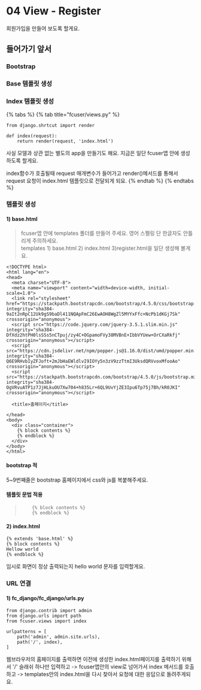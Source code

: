 # 04 View - Register

회원가입을 만들어 보도록 할게요.   


## 들어가기 앞서

### Bootstrap 

### Base 템플릿 생성 

### Index 템플릿 생성 



{% tabs %}
{% tab title="fcuser/views.py" %}
```text
from django.shrtcut import render

def index(request):
    return render(request, 'index.html')
```

사실 모델과 상관 없는 별도의 app을 만들기도 해요. 지금은 일단 fcuser앱 안에 생성하도록 할게요.   


index함수가 호출될때 request 매개변수가 들어가고 render\(\)메서드를 통해서 request 요청이 index.html 템플릿으로 전달되게 되요. 
{% endtab %}
{% endtabs %}



### 템플릿 생성 

#### 1\) base.html

> fcuser앱 안에 templates 폴더를 만들어 주세요. 영어 스펠링 단 한글자도 안틀리게 주의하세요.   
> templates 1\) base.html  2\) index.html 3\)register.html을 일단 생성해 볼게요.

```text
<!DOCTYPE html>
<html lang="en">
<head>
  <meta charset="UTF-8">
  <meta name="viewport" content="width=device-width, initial-scale=1.0">
  <link rel="stylesheet" href="https://stackpath.bootstrapcdn.com/bootstrap/4.5.0/css/bootstrap.min.css" integrity="sha384-9aIt2nRpC12Uk9gS9baDl411NQApFmC26EwAOH8WgZl5MYYxFfc+NcPb1dKGj7Sk" crossorigin="anonymous">
  <script src="https://code.jquery.com/jquery-3.5.1.slim.min.js" integrity="sha384-DfXdz2htPH0lsSSs5nCTpuj/zy4C+OGpamoFVy38MVBnE+IbbVYUew+OrCXaRkfj" crossorigin="anonymous"></script>
  <script src="https://cdn.jsdelivr.net/npm/popper.js@1.16.0/dist/umd/popper.min.js" integrity="sha384-Q6E9RHvbIyZFJoft+2mJbHaEWldlvI9IOYy5n3zV9zzTtmI3UksdQRVvoxMfooAo" crossorigin="anonymous"></script>
  <script src="https://stackpath.bootstrapcdn.com/bootstrap/4.5.0/js/bootstrap.min.js" integrity="sha384-OgVRvuATP1z7JjHLkuOU7Xw704+h835Lr+6QL9UvYjZE3Ipu6Tp75j7Bh/kR0JKI" crossorigin="anonymous"></script>

  <title>홈페이지</title>

</head>
<body>
  <div class="container">
    {% block contents %}
    {% endblock %}
  </div>
</body>
</html>
```

#### bootstrap 적

5~9번째줄은 bootstrap 홈페이지에서 css와 js를 복붙해주세요. 

#### 템플릿 문법 적용 

> ```text
>     {% block contents %}
>     {% endblock %}
> ```

#### 2\) index.html 

```text
{% extends 'base.html' %}
{% block contents %}
Hellow world
{% endblock %}
```

임시로 화면이 정상 출력되는지 hello world 문자를 입력할게요. 

### URL 연결 

#### 1\) fc\_django/fc\_django/urls.py

```text
from django.contrib import admin 
from django.urls import path 
from fcuser.views import index

urlpatterns = [
    path('admin', admin.site.urls),
    path('/', index),
]
```

웹브라우저의 홈페이지를 출력하면 이전에 생성한 index.html페이지를 출력하기 위해서 '/' 슬래쉬 하나만 입력하고 -&gt; fcuser앱안의 view로 넘어가서 index 메서드를 호출하고 -&gt; templates안의 index.html을 다시 찾아서 요청에 대한 응답으로 돌려주게되요. 

### 

